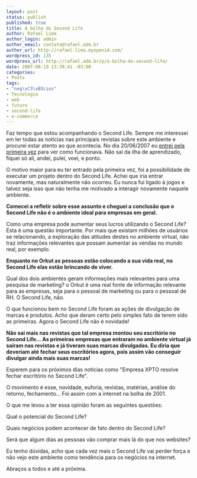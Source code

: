 ```yaml
--- 
layout: post
status: publish
published: true
title: A bolha do Second Life
author: Rafael Lima
author_login: admin
author_email: contato@rafael.adm.br
author_url: http://rafael.lima.myopenid.com/
wordpress_id: 135
wordpress_url: http://rafael.adm.br/p/a-bolha-do-second-life/
date: 2007-08-19 13:39:41 -03:00
categories: 
- Posts
tags: 
- "neg\xC3\xB3cios"
- Tecnologia
- web
- futuro
- second-life
- e-commerce
---
```

Faz tempo que estou acompanhando o Second Life. Sempre me interessei em ler todas as notícias nas principais revistas sobre este ambiente e procurei estar atento ao que acontecia. No dia 20/06/2007 eu <a href="http://rafael.adm.br/p/buzzword-second-life/">entrei pela primeira vez</a> para ver como funcionava. Não saí da ilha de aprendizado, fiquei só ali, andei, pulei, voei, e ponto.

O motivo maior para eu ter entrado pela primeira vez, foi a possibilidade de executar um projeto dentro do Second Life. Achei que iria entrar novamente, mas naturalmente não ocorreu. Eu nunca fui ligado à jogos e talvez seja isso que não tenha me motivado a interagir novamente naquele ambiente.

<strong>Comecei a refletir sobre esse assunto e cheguei a conclusão que o Second Life não é o ambiente ideal para empresas em geral.</strong>

Como uma empresa pode aumentar seus lucros utilizando o Second Life? Esta é uma questão importante. Por mais que existam milhões de usuários se relacionando, a exploração das atitudes destes no ambiente virtual, não traz informações relevantes que possam aumentar as vendas no mundo real, por exemplo.

<strong>Enquanto no Orkut as pessoas estão colocando a sua vida real, no Second Life elas estão brincando de viver.</strong>

Qual dos dois ambientes geram informações mais relevantes para uma pesquisa de marketing? o Orkut é uma real fonte de informação relevante para as empresas, seja para o pessoal de marketing ou para o pessoal de RH. O Second Life, não.

O que funcionou bem no Second Life foram as ações de divulgação de marcas e produtos. Acho que deram certo pelo simples fato de terem sido as primeiras. Agora o Second Life não é novidade!

<strong>Não sai mais nas revistas que tal empresa montou seu escritório no Second Life... As primeiras empresas que entraram no ambiente virtual já saíram nas revistas e já tiveram suas marcas divulgadas. Eu diria que deveriam até fechar seus escritórios agora, pois assim vão conseguir divulgar ainda mais suas marcas!</strong>

Esperem para os próximos dias notícias como "Empresa XPTO resolve fechar escritório no Second Life".

O movimento é esse, novidade, euforia, revistas, matérias, análise do retorno, fechamento... Foi assim com a internet na bolha de 2001.

O que me levou a ter essa opinião foram as seguintes questões:

Qual o potencial do Second Life?

Quais negócios podem acontecer de fato dentro do Second Life?

Será que algum dias as pessoas vão comprar mais lá do que nos websites?

Eu tenho dúvidas, acho que cada vez mais o Second Life vai perder força e não vejo este ambiente como tendência para os negócios na internet.

Abraços a todos e até a próxima.
